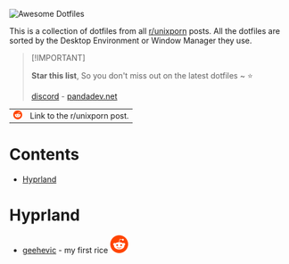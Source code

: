 ![Awesome Dotfiles](https://github.com/user-attachments/assets/2b36e98c-fe50-48b1-b2b5-af9cf2c1524b)

This is a collection of dotfiles from all [r/unixporn](https://www.reddit.com/r/unixporn/) posts. All the dotfiles are sorted by the Desktop Environment or Window Manager they use.

> \[!IMPORTANT]
>
> **Star this list**, So you don't miss out on the latest dotfiles \~ ⭐️
>
> [discord](https://discord.gg/invite/Y7SbYphVw9) - [pandadev.net](https://pandadev.net)

<table>
  <tbody>
    <tr>
      <td>
        <img src="/assets/reddit.svg" width="16px"/>
      </td>
      <td>Link to the r/unixporn post.</td>
    </tr>
  </tbody>
</table>

# Contents

- [Hyprland](#hyprland)

# Hyprland

- [geehevic](https://github.com/geehevic/dotfiles) - my first rice [![Open-Source Software][reddit]](https://www.reddit.com/r/unixporn/comments/1l9nguq/hyprland_my_first_rice/)

[reddit]: /assets/reddit.svg
